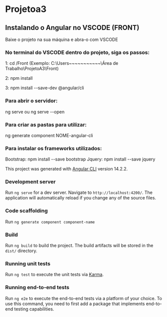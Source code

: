 # Projetoa3

## Instalando o Angular no VSCODE (FRONT)

Baixe o projeto na sua máquina e abra-o com VSCODE

### No terminal do VSCODE dentro do projeto, siga os passos:

1: cd /Front (Exemplo: C:\Users\~~~~~~\~~~~~\Área de Trabalho\ProjetoA3\Front)

2: npm install

3: npm install --save-dev @angular/cli

### Para abrir o servidor: 

ng serve
ou
ng serve --open

### Para criar as pastas para utilizar:

ng generate component NOME-angular-cli

### Para instalar os frameworks utilizados:

Bootstrap: npm install --save bootstrap
Jquery: npm install --save jquery

This project was generated with [Angular CLI](https://github.com/angular/angular-cli) version 14.2.2.

### Development server

Run `ng serve` for a dev server. Navigate to `http://localhost:4200/`. The application will automatically reload if you change any of the source files.

### Code scaffolding

Run `ng generate component component-name`

### Build

Run `ng build` to build the project. The build artifacts will be stored in the `dist/` directory.

### Running unit tests

Run `ng test` to execute the unit tests via [Karma](https://karma-runner.github.io).

### Running end-to-end tests

Run `ng e2e` to execute the end-to-end tests via a platform of your choice. To use this command, you need to first add a package that implements end-to-end testing capabilities.

